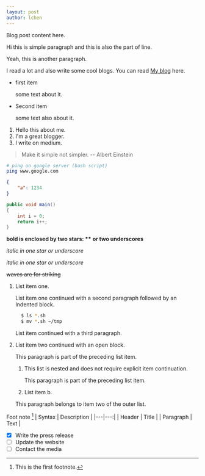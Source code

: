 ```yaml
---
layout: post
author: lchen
---
```

Blog post content here.

Hi this is simple paragraph
and this is also the part of line.

Yeah, this is another paragraph.

I read a lot and also write some cool blogs. You can read [My blog](https://medium.com/itsjzt) here.

- first item

  some text about it.  
- Second item

  some text also about it.

1. Hello this about me.
2. I'm a great blogger.
3. I write on medium.

> Make it simple not simpler.  -- Albert Einstein

```bash
# ping on google server (bash script)
ping www.google.com
```

```json
{
    "a": 1234
}
```

```csharp
public void main()
{
    int i = 0;
    return i++;
}
```

**bold is enclosed by two stars: \*\***
__or two underscores__

*italic in one star or underscore*

_italic in one star or underscore_

~~waves are for striking~~


1.  List item one.

    List item one continued with a second paragraph followed by an
    Indented block.
      ```bash
        $ ls *.sh
        $ mv *.sh ~/tmp
      ```
    List item continued with a third paragraph.

2.  List item two continued with an open block.

    This paragraph is part of the preceding list item.

    1. This list is nested and does not require explicit item continuation.

       This paragraph is part of the preceding list item.

    2. List item b.

    This paragraph belongs to item two of the outer list.


Foot note [^1]
| Syntax      | Description |
|---|---:|
| Header      | Title       |
| Paragraph   | Text        |

[^1]: This is the first footnote.

- [x] Write the press release
- [ ] Update the website
- [ ] Contact the media